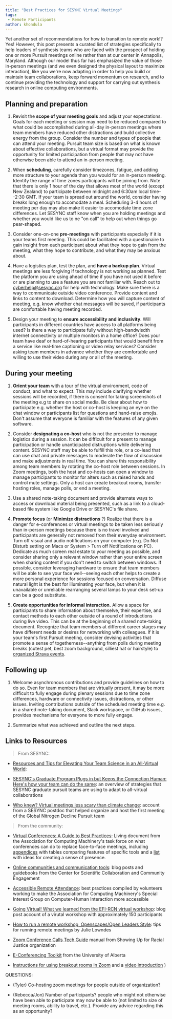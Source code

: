 ```yaml
---
title: "Best Practices for SESYNC Virtual Meetings"
tags:
 - Remote Participants
author: khondula
---
```


Yet another set of recommendations for how to transition to remote work!? Yes! However, this post presents a curated list of strategies specifically to help leaders of synthesis teams who are faced with the prospect of holding one or more Pursuit meetings online rather than at our center in Annapolis, Maryland. Although our model thus far has emphasized the value of those in-person meetings (and we even designed the physical layout to maximize interaction), like you we're now adapting in order to help you build or maintain team collaborations, keep forward momentum on research, and to continue providing the technology and support for carrying out synthesis research in online computing environments.

## Planning and preparation

1. Revisit the **scope of your meeting goals** and adjust your expectations. Goals for each meeting or session may need to be reduced compared to what could be accomplished during all-day in-person meetings where team members have reduced other distractions and build collective energy from the group. Consider the number and types of people that can attend your meeting. Pursuit team size is based on what is known about effective collaborations, but a virtual format may provide the opportunity for limited participation from people that may not have otherwise been able to attend an in-person meeting. 

2. When **scheduling**, carefully consider timezones, fatigue, and adding more structure to your agenda than you would for an in-person meeting. Identify the range of time zones participants will be joining from. Note that there is only 1 hour of the day that allows most of the world (except New Zealand) to participate between midnight and 6:30am local time--2:30 GMT. If your team is spread out around the world, consider having breaks long enough to accomodate a meal. Scheduling 3-4 hours of meeting per day may also make it easier to accomodate time zone differences. Let SESYNC staff know when you are holding meetings and whether you would like us to ne "on call" to help out when things go pear-shaped.  

3. Consider one-on-one **pre-meetings** with participants especially if it is your teams first meeting. This could be facilitated with a questionaire to gain insight from each participant about what they hope to gain from the meeting, what they hope to contribute, and what they may be anxious about. 

4. Have a logistics plan, test the plan, and **have a backup plan**. Virtual meetings are less forgiving if technology is not working as planned. Test the platform you are using ahead of time if you have not used it before or are planning to use a feature you are not familiar with. Reach out to cyberhelp@sesync.org for help with technology. Make sure there is a way to communicate outside video conference. Provide content and links to content to download. Determine how you will capture content of meeting, e.g. know whether chat messages will be saved, if participants are comfortable having meeting recorded. 

5. Design your meeting to **ensure accessibility and inclusivity**. Will participants in different countries have access to all platforms being used? Is there a way to participate fully without high-bandwisdth internet connectivity or multiple monitors in a home office? Does your team have deaf or hard-of-hearing participants that would benefit from a service like real-time captioning or video relay services? Consider asking team members in advance whether they are comfortable and willing to use their video during any or all of the meeting. 

## During your meeting

1. **Orient your team** with a tour of the virtual environment, code of conduct, and what to expect. This may include clarifying whether sessions will be recorded, if there is consent for taking screenshots of the meeting e.g to share on social media. Be clear about how to participate e.g. whether the host or co-host is keeping an eye on the chat window or participants list for questions and hand-raise emojis. Don't assume that everyone is familiar with the features of any given software.  

2. Consider **designating a co-host** who is not the presenter to manage logistics during a session. It can be difficult for a present to manage participation or handle unanticipated distruptions while delivering content. SESYNC staff may be able to fulfill this role, or a co-lead that can use chat and private messages to moderate the flow of discussion and make adjustments in real time. You can share this responsibility among team members by rotating the co-host role between sessions. In Zoom meetings, both the host and co-hosts can open a window to manage participants to monitor for alters such as raised hands and control mute settings. Only a host can create breakout rooms, transfer hosting roles, manage polls, or end a meeting. 

3. Use a shared note-taking document and provide alternate ways to access or download material being presented, such as a link to a cloud-based file system like Google Drive or SESYNC's file share. 

4. **Promote focus** (or **Minimize distractions** ?) Realize that there is a danger for e-conferences or virtual meetings to be taken less seriously than in-person meetings because there is no travel involved and participants are generally not removed from their everyday environment. Turn off visual and audio notifications on your computer (e.g. Do Not Disturb setting on Macs or System > Turn off Notifications on PC). Dedicate as much screen real estate to your meeting as possible, and consider sharing only a relevant window rather than your entire screen when sharing content if you don't need to switch between windows. If possible, consider leveraging hardware to ensure that team members will be able to see your face well--seeing each other helps to create a more personal experience for sessions focused on conversation. Diffuse natural light is the best for illuminating your face, but when it is unavailable or unreliable rearranging several lamps to your desk set-up can be a good substitute. 

5. **Create opportunities for informal interaction.** Allow a space for participants to share information about themselve, their expertise, and contact methods to each other outside of a round of introductions during live video. This can be at the beginning of a shared note-taking document. Recognize that team members at different career stages may have different needs or desires for networking with colleagues. If it is your team's first Pursuit meeting, consider devising activities that promote a sense of togetherness--anything from polls during meeting breaks (cutest pet, best zoom background, silliest hat or hairstyle) to [organized Strava events](https://www.sfssummerofscience.com/fun-run). 


## Following up

1. Welcome asynchronous contributions and provide guidelines on how to do so. Even for team members that are virtually present, it may be more difficult to fully engage during plenary sessions due to time zone differences, hardware or connectivity issues, distractions, or other issues. Inviting contributions outside of the scheduled meeting time e.g. in a shared note-taking document, Slack workspace, or GitHub issues, provides mechanisms for everyone to more fully engage. 

2. Summarize what was achieved and outline the next steps. 


## Links to Resources

> From SESYNC: 

* [Resources and Tips for Elevating Your Team Science in an All-Virtual World](https://www.sesync.org/resources-and-tips-for-elevating-your-team-science-in-an-all-virtual-world): 

* [SESYNC's Graduate Program Plugs in but Keeps the Connection Human: Here's how your team can do the same](
https://www.sesync.org/news/tue-2020-06-09-1905/sesync%E2%80%99s-graduate-program-plugs-in-but-keeps-the-connection-human-here%E2%80%99s): an overview of strategies that SESYNC graduate pursuit teams are using to adapt to all-virtual collaborations

* [Who knew? Virtual meetings less scary than climate change](https://www.sesync.org/news/tue-2020-05-05-1741/who-knew-virtual-meetings-less-scary-than-climate-change): account from a SESYNC postdoc that helped organize and host the first meeting of the Global Nitrogen Decline Pursuit team

> From the community:

* [Virtual Conferences: A Guide to Best Practices](https://people.clarkson.edu/~jmatthew/acm/VirtualConferences_GuideToBestPractices_CURRENT.pdf): Living document from the Association for Computing Machinery's task force on what conferences can do to replace face-to-face meetings, including [appendices](https://docs.google.com/document/d/1LLLniPkf48CCZyG_BNy1ylF2wXNlztqNEOnzNuMQmJc/edit#heading=h.r4e4nqt07m1p) with tables comparing features of specific tools and a [list](https://docs.google.com/document/d/1XsGDOHzBhY9S-D4Smp2p9JgqdI0umZ0IZVi7Nhm0gYg/edit#heading=h.3qwf12ev3zo3) with ideas for creating a sense of presence. 

* [Online communities and communication tools](https://www.cscce.org/resources/online-communities-and-communication-tools/): blog posts and guidebooks from the Center for Scientific Collaboration and Community Engagement

* [Accessible Remote Attendance](https://accesssigchi.com/accessible-remote-attendance/): best practices compiled by volunteers working to make the Association for Computing Machinery's Special Interest Group on Computer-Human Interaction more accessible

* [Going Virtual! What we learned from the EFI-RCN virtual workshop](https://ecoforecast.org/going-virtual-what-we-learned-from-the-efi-rcn-virtual-workshop/): blog post account of a virutal workshop with approximately 150 participants

* [How to run a remote workshop, Openscapes/Open Leaders Style](https://www.openscapes.org/blog/2020/03/11/how-to-run-a-remote-workshop/): tips for running remote meetings by Julie Lowndes

* [Zoom Conference Calls Tech Guide](https://docs.google.com/document/d/1Rvp6NfRNNs6e4bx2l07XWlB4vvevMnn9m-cu97jRhzw/edit#heading=h.2gazcsgmxkub) manual from Showing Up for Racial Justice organization 

* [E-Conferencing Toolkit](https://aroundtheworld.ualberta.ca/wp-content/uploads/2018/05/E-Conferencing-Toolkit.pdf) from the University of Alberta

* [Instructions for using breakout rooms in Zoom](https://support.zoom.us/hc/en-us/articles/360032752671-Pre-assigning-participants-to-breakout-rooms) and a [video introduction](https://www.youtube.com/watch?v=jbPpdyn16sY)
)


QUESTIONS:

- (Tyler) Co-hosting zoom meetings for people outside of organization?

- (Rebecca/Jon) Number of participants? people who might not otherwise have been able to participate may now be able to (not limited to size of meeting rooms, ability to travel, etc.). Provide any advice regarding this as an opportunity? 